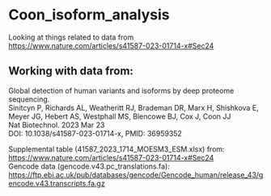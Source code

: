 # Coon_isoform_analysis
Looking at things related to data from https://www.nature.com/articles/s41587-023-01714-x#Sec24
## Working with data from:

Global detection of human variants and isoforms by deep proteome sequencing.  
Sinitcyn P, Richards AL, Weatheritt RJ, Brademan DR, Marx H, Shishkova E, Meyer JG, Hebert AS, Westphall MS, Blencowe BJ, Cox J, Coon JJ  
Nat Biotechnol. 2023 Mar 23  
DOI: 10.1038/s41587-023-01714-x, PMID: 36959352

Supplemental table (41587_2023_1714_MOESM3_ESM.xlsx) from: https://www.nature.com/articles/s41587-023-01714-x#Sec24  
Gencode data (gencode.v43.pc_translations.fa): https://ftp.ebi.ac.uk/pub/databases/gencode/Gencode_human/release_43/gencode.v43.transcripts.fa.gz
